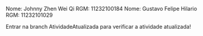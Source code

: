 Nome: Johnny Zhen Wei Qi RGM: 11232100184
Nome: Gustavo Felipe Hilario RGM: 11232101029

Entrar na branch AtividadeAtualizada para verificar a atividade atualizada!
